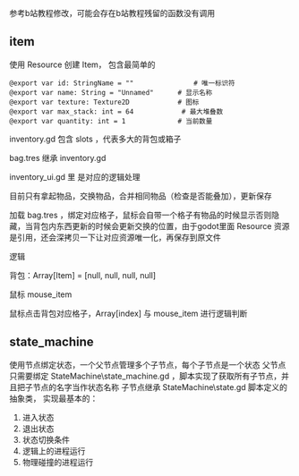 参考b站教程修改，可能会存在b站教程残留的函数没有调用

## item

使用 Resource 创建 Item，
包含最简单的

```gdscript
@export var id: StringName = ""               # 唯一标识符
@export var name: String = "Unnamed"      # 显示名称
@export var texture: Texture2D            # 图标
@export var max_stack: int = 64            # 最大堆叠数
@export var quantity: int = 1             # 当前数量

```

inventory.gd 包含 slots ，代表多大的背包或箱子

bag.tres 继承 inventory.gd

inventory_ui.gd 里 是对应的逻辑处理

目前只有拿起物品，交换物品，合并相同物品（检查是否能叠加），更新保存

加载 bag.tres ，绑定对应格子，鼠标会自带一个格子有物品的时候显示否则隐藏，当背包内东西更新的时候会更新交换的位置，由于godot里面 Resource 资源是引用，还会深拷贝一下让对应资源唯一化，再保存到原文件

逻辑

背包：Array[Item] = [null, null, null, null]

鼠标 mouse_item

鼠标点击背包对应格子，Array[index] 与 mouse_item 进行逻辑判断

## state_machine

使用节点绑定状态，一个父节点管理多个子节点，每个子节点是一个状态
父节点只需要绑定 StateMachine\state_machine.gd ，脚本实现了获取所有子节点，并且把子节点的名字当作状态名称
子节点继承 StateMachine\state.gd 脚本定义的抽象类，
实现最基本的：

1. 进入状态
2. 退出状态
3. 状态切换条件
4. 逻辑上的进程运行
5. 物理碰撞的进程运行
